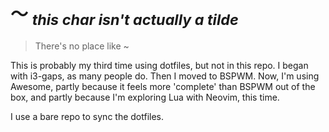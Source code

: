 # 〜 *<sub>this char isn't actually a tilde</sub>*

> There's no place like ~

This is probably my third time using dotfiles, but not in this repo. I began
with i3-gaps, as many people do. Then I moved to BSPWM. Now, I'm using Awesome,
partly because it feels more 'complete' than BSPWM out of the box, and partly
because I'm exploring Lua with Neovim, this time. 

I use a bare repo to sync the dotfiles.
